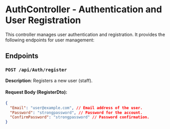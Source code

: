 # AuthController - Authentication and User Registration

This controller manages user authentication and registration. It provides the following endpoints for user management:

## Endpoints

### `POST /api/Auth/register`

**Description**: Registers a new user (staff).

#### Request Body (RegisterDto):

```json
{
  "Email": "user@example.com", // Email address of the user.
  "Password": "strongpassword", // Password for the account.
  "ConfirmPassword": "strongpassword" // Password confirmation.
}
```
